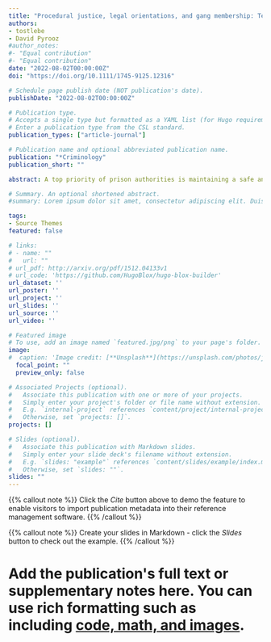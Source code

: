 ```yaml
---
title: "Procedural justice, legal orientations, and gang membership: Testing an alternative explanation to understand the gang-misconduct link"
authors:
- tostlebe
- David Pyrooz
#author_notes:
#- "Equal contribution"
#- "Equal contribution"
date: "2022-08-02T00:00:00Z"
doi: "https://doi.org/10.1111/1745-9125.12316"

# Schedule page publish date (NOT publication's date).
publishDate: "2022-08-02T00:00:00Z"

# Publication type.
# Accepts a single type but formatted as a YAML list (for Hugo requirements).
# Enter a publication type from the CSL standard.
publication_types: ["article-journal"]

# Publication name and optional abbreviated publication name.
publication: "*Criminology"
publication_short: ""

abstract: A top priority of prison authorities is maintaining a safe and orderly institutional environment. Gangs are believed to impede this objective, warranting bespoke policies and practices. Drawing on the process-based model of regulation, we depart from orthodox explanations for the gang–misconduct link and argue that gang affiliates are treated less fairly than nongang affiliates owing to suppression-oriented administrative policies and harsher day-to-day interactions with officers, which, in turn, impact compliance. We use administrative and survey data sources based on a sample of 802 male prisoners and generalized structural equation modeling to examine whether procedural justice and legal orientations mediate the association between official classification of gang affiliation and self-reported misconduct. Our findings reveal partial support for the process-based model: procedural justice and legitimacy are poorer among gang than among nongang respondents but do not mediate the gang–misconduct link. The traditional pathway between procedural justice, legitimacy, and obligation to obey was observed, none of which were related to misconduct, standing in sharp contrast to the expectations of the process-based model. These findings suggest that factors other than procedural justice and legal orientations may be more relevant for rule violations among gangs, specifically, and within correctional environments, generally.

# Summary. An optional shortened abstract.
#summary: Lorem ipsum dolor sit amet, consectetur adipiscing elit. Duis posuere tellus ac convallis placerat. Proin tincidunt magna sed ex sollicitudin condimentum.

tags:
- Source Themes
featured: false

# links:
# - name: ""
#   url: ""
# url_pdf: http://arxiv.org/pdf/1512.04133v1
# url_code: 'https://github.com/HugoBlox/hugo-blox-builder'
url_dataset: ''
url_poster: ''
url_project: ''
url_slides: ''
url_source: ''
url_video: ''

# Featured image
# To use, add an image named `featured.jpg/png` to your page's folder. 
image:
#  caption: 'Image credit: [**Unsplash**](https://unsplash.com/photos/jdD8gXaTZsc)'
  focal_point: ""
  preview_only: false

# Associated Projects (optional).
#   Associate this publication with one or more of your projects.
#   Simply enter your project's folder or file name without extension.
#   E.g. `internal-project` references `content/project/internal-project/index.md`.
#   Otherwise, set `projects: []`.
projects: []

# Slides (optional).
#   Associate this publication with Markdown slides.
#   Simply enter your slide deck's filename without extension.
#   E.g. `slides: "example"` references `content/slides/example/index.md`.
#   Otherwise, set `slides: ""`.
slides: ""
---
```


{{% callout note %}}
Click the *Cite* button above to demo the feature to enable visitors to import publication metadata into their reference management software.
{{% /callout %}}

{{% callout note %}}
Create your slides in Markdown - click the *Slides* button to check out the example.
{{% /callout %}}

# Add the publication's **full text** or **supplementary notes** here. You can use rich formatting such as including [code, math, and images](https://docs.hugoblox.com/content/writing-markdown-latex/).
